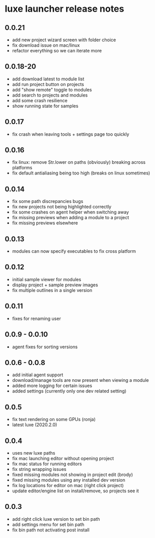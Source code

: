 # luxe launcher release notes

## 0.0.21

- add new project wizard screen with folder choice
- fix download issue on mac/linux
- refactor everything so we can iterate more

## 0.0.18-20

- add download latest to module list
- add run project button on projects
- add "show remote" toggle to modules
- add search to projects and modules
- add some crash resilience 
- show running state for samples

## 0.0.17

- fix crash when leaving tools + settings page too quickly

## 0.0.16

- fix linux: remove Str.lower on paths (obviously) breaking across platforms
- fix default antialiasing being too high (breaks on linux sometimes)

## 0.0.14

- fix some path discrepancies bugs
- fix new projects not being highlighted correctly
- fix some crashes on agent helper when switching away
- fix missing previews when adding a module to a project
- fix missing previews elsewhere

## 0.0.13

- modules can now specify executables to fix cross platform

## 0.0.12

- initial sample viewer for modules
- display project + sample preview images
- fix multiple outlines in a single version

## 0.0.11

- fixes for renaming user

## 0.0.9 - 0.0.10

- agent fixes for sorting versions

## 0.0.6 - 0.0.8

- add initial agent support 
- download/manage tools are now present when viewing a module
- added more logging for certain issues 
- added settings (currently only one dev related setting)

## 0.0.5

- fix text rendering on some GPUs (ronja)
- latest luxe (2020.2.0)

## 0.0.4

- uses new luxe paths
- fix mac launching editor without opening project
- fix mac status for running editors
- fix string wrapping issues
- fixed missing modules not showing in project edit (brody)
- fixed missing modules using any installed dev version
- fix log locations for editor on mac (right click project)
- update editor/engine list on install/remove, so projects see it

## 0.0.3

- add right click luxe version to set bin path
- add settings menu for set bin path
- fix bin path not activating post install
